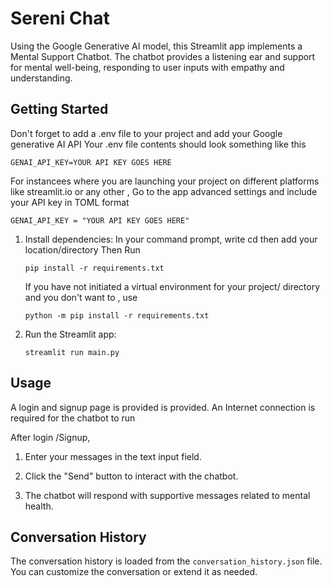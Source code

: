 # Sereni Chat

Using the Google Generative AI model, this Streamlit app implements a Mental Support Chatbot. 
The chatbot provides a listening ear and support for mental well-being, responding to user inputs with empathy and understanding.

## Getting Started

   Don't forget to add a .env file to your project and add your Google generative AI API
   Your .env file contents should look something like this 

   ```
   GENAI_API_KEY=YOUR API KEY GOES HERE
   ```
   For instancees where you are launching your project on different platforms like streamlit.io or any other ,
   Go to the app advanced settings and include your API key in TOML format 
   ```
   GENAI_API_KEY = "YOUR API KEY GOES HERE"

   ```

1. Install dependencies:
   In your command prompt, 
   write cd then add your location/directory
   Then Run
   ```
   pip install -r requirements.txt
    ```
   If you have not initiated a virtual environment for your project/ directory and you don't want to , use
   ```
   python -m pip install -r requirements.txt
   ```


3. Run the Streamlit app:

    ```
    streamlit run main.py
    ```

## Usage

A login and signup page is provided is provided.
An Internet connection is required for the chatbot to run

After login /Signup, 

1. Enter your messages in the text input field.

2. Click the "Send" button to interact with the chatbot.

3. The chatbot will respond with supportive messages related to mental health.

## Conversation History

The conversation history is loaded from the `conversation_history.json` file. You can customize the conversation or extend it as needed.
